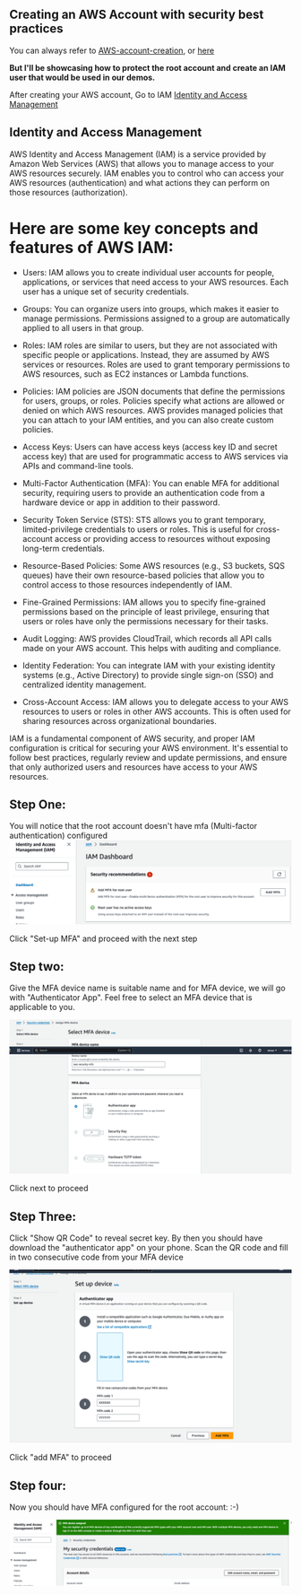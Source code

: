 ## Creating an AWS Account with security best practices

You can always refer to [AWS-account-creation](https://docs.aws.amazon.com/SetUp/latest/UserGuide/setup-AWSsignup.html), or [here](https://docs.aws.amazon.com/SetUp/latest/UserGuide/setup-AWSsignup.html)

**But I'll be showcasing how to protect the root account and create an IAM user that would be used in our demos.** 

After creating your AWS account, Go to IAM [Identity and Access Management](https://docs.aws.amazon.com/IAM/latest/UserGuide/introduction.html)

## Identity and Access Management
AWS Identity and Access Management (IAM) is a service provided by Amazon Web Services (AWS) that allows you to manage access to your AWS resources securely. IAM enables you to control who can access your AWS resources (authentication) and what actions they can perform on those resources (authorization).

# Here are some key concepts and features of AWS IAM:

- Users: IAM allows you to create individual user accounts for people, applications, or services that need access to your AWS resources. Each user has a unique set of security credentials.

- Groups: You can organize users into groups, which makes it easier to manage permissions. Permissions assigned to a group are automatically applied to all users in that group.

- Roles: IAM roles are similar to users, but they are not associated with specific people or applications. Instead, they are assumed by AWS services or resources. Roles are used to grant temporary permissions to AWS resources, such as EC2 instances or Lambda functions.

- Policies: IAM policies are JSON documents that define the permissions for users, groups, or roles. Policies specify what actions are allowed or denied on which AWS resources. AWS provides managed policies that you can attach to your IAM entities, and you can also create custom policies.

- Access Keys: Users can have access keys (access key ID and secret access key) that are used for programmatic access to AWS services via APIs and command-line tools.

- Multi-Factor Authentication (MFA): You can enable MFA for additional security, requiring users to provide an authentication code from a hardware device or app in addition to their password.

- Security Token Service (STS): STS allows you to grant temporary, limited-privilege credentials to users or roles. This is useful for cross-account access or providing access to resources without exposing long-term credentials.

- Resource-Based Policies: Some AWS resources (e.g., S3 buckets, SQS queues) have their own resource-based policies that allow you to control access to those resources independently of IAM.

- Fine-Grained Permissions: IAM allows you to specify fine-grained permissions based on the principle of least privilege, ensuring that users or roles have only the permissions necessary for their tasks.

- Audit Logging: AWS provides CloudTrail, which records all API calls made on your AWS account. This helps with auditing and compliance.

- Identity Federation: You can integrate IAM with your existing identity systems (e.g., Active Directory) to provide single sign-on (SSO) and centralized identity management.

- Cross-Account Access: IAM allows you to delegate access to your AWS resources to users or roles in other AWS accounts. This is often used for sharing resources across organizational boundaries.

IAM is a fundamental component of AWS security, and proper IAM configuration is critical for securing your AWS environment. It's essential to follow best practices, regularly review and update permissions, and ensure that only authorized users and resources have access to your AWS resources.

## Step One:
You will notice that the root account doesn't have mfa (Multi-factor authentication) configured
![root-mfa](/level-one/iam-images/root-mfa.png)

Click "Set-up MFA" and proceed with the next step

## Step two:
Give the MFA device name is suitable name and for MFA device, we will go with "Authenticator App". Feel free to select an MFA device that is applicable to you.

![mfa-device-name](/level-one/iam-images/configure-mfa1.png)

Click next to proceed

## Step Three: 
Click "Show QR Code" to reveal secret key. By then you should have download the "authenticator app" on your phone. 
Scan the QR code and fill in two consecutive code from your MFA device

![Scan-QRCODE](/level-one/iam-images/configure-mfa2.png)

Click "add MFA" to proceed

## Step four:
Now you should have MFA configured for the root account: :-)

![mfa-done](/level-one/iam-images/configure-mfa3.png)


